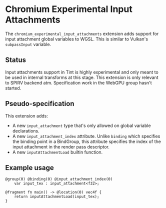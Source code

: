 # Chromium Experimental Input Attachments

The `chromium_experimental_input_attachments` extension adds support for input attachment global variables to WGSL.
This is similar to Vulkan's `subpassInput` variable.

## Status

Input attachments support in Tint is highly experimental and only meant to be used in internal transforms at this stage.
This extension is only relevant to SPIRV backend atm.
Specification work in the WebGPU group hasn't started.

## Pseudo-specification

This extension adds:
- A new `input_attachment` type that's only allowed on global variable declarations.
- A new `input_attachment_index` attribute. Unlike `binding` which specifies the binding point in a BindGroup, this attribute specifies the index of the input attachment in the render pass descriptor.
- A new `inputAttachmentLoad` builtin function.

## Example usage

```
@group(0) @binding(0) @input_attachment_index(0)
    var input_tex : input_attachment<f32>;

@fragment fn main() -> @location(0) vec4f {
    return inputAttachmentLoad(input_tex);
}
```
